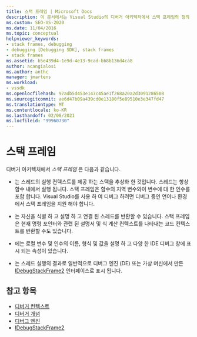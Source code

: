 ```yaml
---
title: 스택 프레임 | Microsoft Docs
description: 이 문서에서는 Visual Studio의 디버거 아키텍처에서 스택 프레임의 정의 및 역할에 대해 설명 합니다.
ms.custom: SEO-VS-2020
ms.date: 11/04/2016
ms.topic: conceptual
helpviewer_keywords:
- stack frames, debugging
- debugging [Debugging SDK], stack frames
- stack frames
ms.assetid: b5e439d4-1e9d-4e13-9cad-bb8b136d4ca8
author: acangialosi
ms.author: anthc
manager: jmartens
ms.workload:
- vssdk
ms.openlocfilehash: 97adb5d453e147c45ae1f268a20a2d3091286508
ms.sourcegitcommit: ae6d47b09a439cd0e13180f5e89510e3e347fd47
ms.translationtype: MT
ms.contentlocale: ko-KR
ms.lasthandoff: 02/08/2021
ms.locfileid: "99960730"
---
```

# <a name="stack-frames"></a>스택 프레임
디버거 아키텍처에서 *스택 프레임* 은 다음과 같습니다.

- 는 스레드의 실행 컨텍스트를 제공 하는 스택을 추상화 한 것입니다. 스레드는 항상 함수 내에서 실행 됩니다. 스택 프레임은 함수의 지역 변수와이 변수에 대 한 인수를 포함 합니다. Visual Studio를 사용 하 여 디버그 하려면 디버그 중인 언어나 환경에서 스택 프레임을 지원 해야 합니다.

- 는 자신을 식별 하 고 설명 하 고 연결 된 스레드를 반환할 수 있습니다. 스택 프레임은 현재 명령 포인터와 관련 된 설명서 및 식 계산 컨텍스트를 나타내는 코드 컨텍스트를 반환할 수도 있습니다.

- 에는 로컬 변수 및 인수의 이름, 형식 및 값을 설명 하 고 다양 한 IDE 디버그 창에 표시 되는 속성이 있습니다.

- 는 스레드 실행의 결과로 일반적으로 디버그 엔진 (DE) 또는 가상 머신에서 만든 [IDebugStackFrame2](../../extensibility/debugger/reference/idebugstackframe2.md) 인터페이스로 표시 됩니다.

## <a name="see-also"></a>참고 항목
- [디버거 컨텍스트](../../extensibility/debugger/debugger-contexts.md)
- [디버거 개념](../../extensibility/debugger/debugger-concepts.md)
- [디버그 엔진](../../extensibility/debugger/debug-engine.md)
- [IDebugStackFrame2](../../extensibility/debugger/reference/idebugstackframe2.md)
